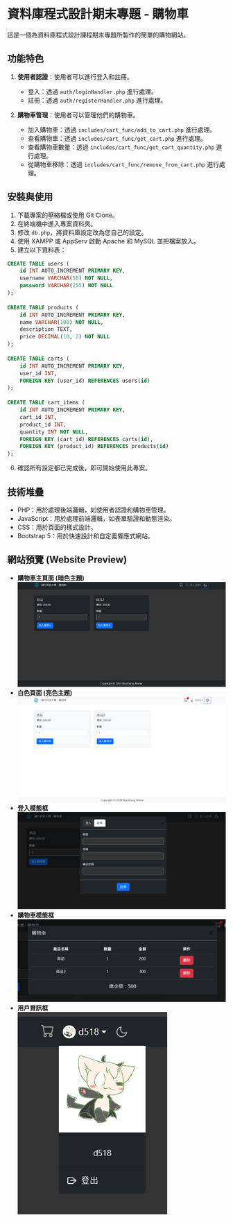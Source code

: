 # 資料庫程式設計期末專題 - 購物車

這是一個為資料庫程式設計課程期末專題所製作的簡單的購物網站。

## 功能特色

1. **使用者認證**：使用者可以進行登入和註冊。
    - 登入：透過 `auth/loginHandler.php` 進行處理。
    - 註冊：透過 `auth/registerHandler.php` 進行處理。

2. **購物車管理**：使用者可以管理他們的購物車。
    - 加入購物車：透過 `includes/cart_func/add_to_cart.php` 進行處理。
    - 查看購物車：透過 `includes/cart_func/get_cart.php` 進行處理。
    - 查看購物車數量：透過 `includes/cart_func/get_cart_quantity.php` 進行處理。
    - 從購物車移除：透過 `includes/cart_func/remove_from_cart.php` 進行處理。

## 安裝與使用

1. 下載專案的壓縮檔或使用 Git Clone。
2. 在終端機中進入專案資料夾。
3. 修改 `db.php`，將資料庫設定改為您自己的設定。
4. 使用 XAMPP 或 AppServ 啟動 Apache 和 MySQL 並把檔案放入。
5. 建立以下資料表：

```sql
CREATE TABLE users (
    id INT AUTO_INCREMENT PRIMARY KEY,
    username VARCHAR(50) NOT NULL,
    password VARCHAR(255) NOT NULL
);

CREATE TABLE products (
    id INT AUTO_INCREMENT PRIMARY KEY,
    name VARCHAR(100) NOT NULL,
    description TEXT,
    price DECIMAL(10, 2) NOT NULL
);

CREATE TABLE carts (
    id INT AUTO_INCREMENT PRIMARY KEY,
    user_id INT,
    FOREIGN KEY (user_id) REFERENCES users(id)
);

CREATE TABLE cart_items (
    id INT AUTO_INCREMENT PRIMARY KEY,
    cart_id INT,
    product_id INT,
    quantity INT NOT NULL,
    FOREIGN KEY (cart_id) REFERENCES carts(id),
    FOREIGN KEY (product_id) REFERENCES products(id)
);
```

6. 確認所有設定都已完成後，即可開始使用此專案。

## 技術堆疊

- PHP：用於處理後端邏輯，如使用者認證和購物車管理。
- JavaScript：用於處理前端邏輯，如表單驗證和動態渲染。
- CSS：用於頁面的樣式設計。
- Bootstrap 5：用於快速設計和自定義響應式網站。

## 網站預覽 (Website Preview)

- **購物車主頁面 (暗色主題)**
  ![購物車主頁面 (暗色主題)](./markdown_imgs/index_page.png)
- **白色頁面 (亮色主題)**
  ![白色頁面 (亮色主題)](./markdown_imgs/index_white_page.png)
- **登入模態框**
  ![登入模態框](./markdown_imgs/loginRegisterModal.png)
- **購物車模態框**
  ![購物車模態框](./markdown_imgs/shopping_cart.png)
- **用戶資訊框**<br>
  ![用戶資訊框](./markdown_imgs/useravatar.png)

